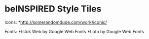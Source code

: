 beINSPIRED Style Tiles
======================

Icons: *http://somerandomdude.com/work/iconic/

Fonts: *Istok Web by Google Web Fonts
			 *Lota by Google Web Fonts